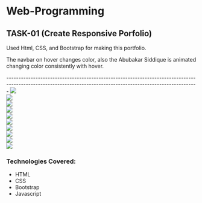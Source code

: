 # Web-Programming
## TASK-01 (Create Responsive Porfolio)
<p>Used Html, CSS, and Bootstrap for making this portfolio.</p> 
<p>The navbar on hover changes color, also the Abubakar Siddique is animated changing color consistently with hover.</p>
-------------------------------------------------------------------------------------------------------------------------------------------------------------
<img src="Task-1/image0.png"><br>
<img src="Task-1/image1.png"><br>
<img src="Task-1/image2.png"><br>
<img src="Task-1/image3.png"><br>
<img src="Task-1/image4.png"><br>
<img src="Task-1/image5.png"><br>
<img src="Task-1/image6.png"><br>
<img src="Task-1/image7.png"><br>
<img src="Task-1/image8.png"><br>
<img src="Task-1/image9.png"><br>

### Technologies Covered:
- HTML
- CSS
- Bootstrap
- Javascript
